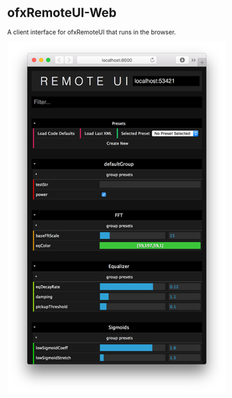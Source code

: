 # ofxRemoteUI-Web

A client interface for ofxRemoteUI that runs in the browser.

![alt text](screenshots/screen-med.png)